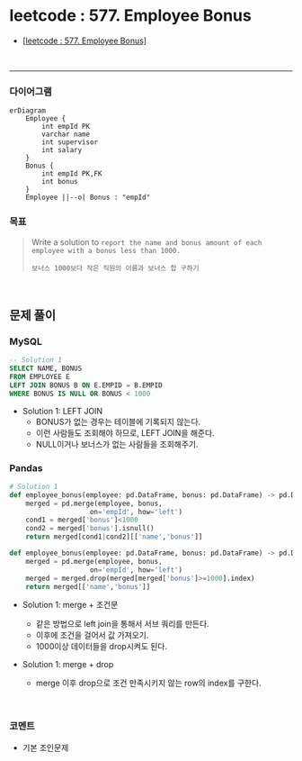 # leetcode : 577. Employee Bonus
* [[leetcode : 577. Employee Bonus]](https://leetcode.com/problems/employee-bonus/description/)
<br>

---

### **다이어그램**
```mermaid
erDiagram
    Employee {
        int empId PK
        varchar name
        int supervisor
        int salary
    }
    Bonus {
        int empId PK,FK
        int bonus
    }
    Employee ||--o| Bonus : "empId"
```

### **목표**
> Write a solution to `report the name and bonus amount of each employee with a bonus less than 1000.`
>
> `보너스 1000보다 작은 직원의 이름과 보너스 합 구하기`

<br>

## 문제 풀이

### **MySQL**
```SQL
-- Solution 1
SELECT NAME, BONUS
FROM EMPLOYEE E
LEFT JOIN BONUS B ON E.EMPID = B.EMPID
WHERE BONUS IS NULL OR BONUS < 1000
```

* Solution 1: LEFT JOIN
  * BONUS가 없는 경우는 테이블에 기록되지 않는다.
  * 이런 사람들도 조회해야 하므로, LEFT JOIN을 해준다.
  * NULL이거나 보너스가 없는 사람들을 조회해주기.
  
### **Pandas**
```python
# Solution 1
def employee_bonus(employee: pd.DataFrame, bonus: pd.DataFrame) -> pd.DataFrame:
    merged = pd.merge(employee, bonus,
                    on='empId', how='left')
    cond1 = merged['bonus']<1000
    cond2 = merged['bonus'].isnull()
    return merged[cond1|cond2][['name','bonus']]

def employee_bonus(employee: pd.DataFrame, bonus: pd.DataFrame) -> pd.DataFrame:
    merged = pd.merge(employee, bonus,
                    on='empId', how='left')
    merged = merged.drop(merged[merged['bonus']>=1000].index)
    return merged[['name','bonus']]
```
* Solution 1: merge + 조건문
  * 같은 방법으로 left join을 통해서 서브 쿼리를 만든다.
  * 이후에 조건을 걸어서 값 가져오기.
  * 1000이상 데이터들을 drop시켜도 된다.

* Solution 1: merge + drop
  * merge 이후 drop으로 조건 만족시키지 않는 row의 index를 구한다.
  
<br>

### **코멘트**
* 기본 조인문제
